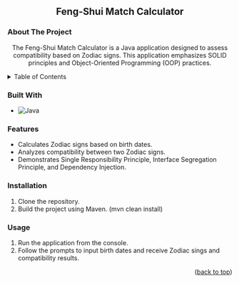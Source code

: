 <h2 align="center">Feng-Shui Match Calculator</h2>


### About The Project
  <p align="center">
 The Feng-Shui Match Calculator is a Java application designed to assess compatibility based on Zodiac signs. This application emphasizes SOLID principles and Object-Oriented Programming (OOP) practices.
    <br />
  </p>
</div>


<!-- TABLE OF CONTENTS -->
<details>
  <summary>Table of Contents</summary>
  <ol>
    <li>
      <a href="#about-the-project">About The Project</a>
      <ul>
        <li><a href="#built-with">Built With</a></li>
        <li><a href="#features">Features</a></li>
      </ul>
    </li>
    <li>
      <a href="#installation">Installation</a>
    </li>
        <li>
      <a href="#usage">Usage</a>
    </li>
  </ol>
</details>


### Built With

* ![Java][Java]



### Features 

- Calculates Zodiac signs based on birth dates.
- Analyzes compatibility between two Zodiac signs.
- Demonstrates Single Responsibility Principle, Interface Segregation Principle, and Dependency Injection.



### Installation 

1. Clone the repository.
2. Build the project using Maven.
(mvn clean install)


### Usage 

1. Run the application from the console.
2. Follow the prompts to input birth dates and receive Zodiac sings and compatibility results.



<p align="right">(<a href="#readme-top">back to top</a>)</p>



  [Java]: https://img.shields.io/badge/Java-lightgreen?style=for-the-badge
